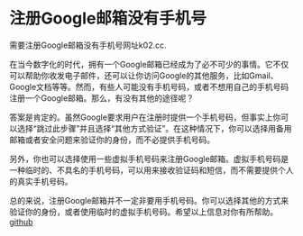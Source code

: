 # 注册Google邮箱没有手机号

需要注册Google邮箱没有手机号网址k02.cc. 

在当今数字化的时代，拥有一个Google邮箱已经成为了必不可少的事情。它不仅可以帮助你收发电子邮件，还可以让你访问Google的其他服务，比如Gmail、Google文档等等。然而，有些人可能没有手机号码，或者不想用自己的手机号码注册一个Google邮箱。那么，有没有其他的途径呢？

答案是肯定的。虽然Google要求用户在注册时提供一个手机号码，但事实上你可以选择“跳过此步骤”并且选择“其他方式验证”。在这种情况下，你可以选择用备用邮箱或者安全问题来验证你的身份，而不必提供手机号码。

另外，你也可以选择使用一些虚拟手机号码来注册Google邮箱。虚拟手机号码是一种临时的、不具名的手机号码，可以用来接收验证码和短信，而不需要提供个人的真实手机号码。

总的来说，注册Google邮箱并不一定非要用手机号码。你可以选择其他的方式来验证你的身份，或者使用临时的虚拟手机号码。希望以上信息对你有所帮助。[github](https://github.com)